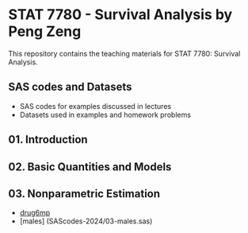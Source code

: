 # STAT 7780 - Survival Analysis by Peng Zeng

This repository contains the teaching materials for STAT 7780: Survival Analysis. 

## SAS codes and Datasets 

- SAS codes for examples discussed in lectures
- Datasets used in examples and homework problems

## 01. Introduction 
## 02. Basic Quantities and Models 
## 03. Nonparametric Estimation 

- [drug6mp](SAScodes-2024/03-channing.sas)
- [males] (SAScodes-2024/03-males.sas)
